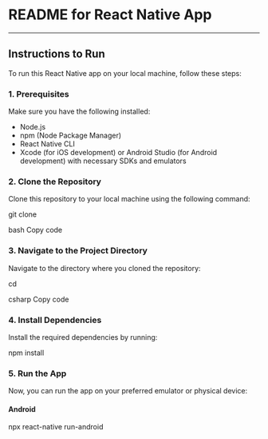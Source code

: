 
# README for React Native App

---


## Instructions to Run

To run this React Native app on your local machine, follow these steps:

### 1. Prerequisites
Make sure you have the following installed:

- Node.js
- npm (Node Package Manager)
- React Native CLI
- Xcode (for iOS development) or Android Studio (for Android development) with necessary SDKs and emulators

### 2. Clone the Repository
Clone this repository to your local machine using the following command:

git clone <repository-url>

bash
Copy code

### 3. Navigate to the Project Directory
Navigate to the directory where you cloned the repository:

cd <project-directory>

csharp
Copy code

### 4. Install Dependencies
Install the required dependencies by running:

npm install

### 5. Run the App
Now, you can run the app on your preferred emulator or physical device:


#### Android
npx react-native run-android
